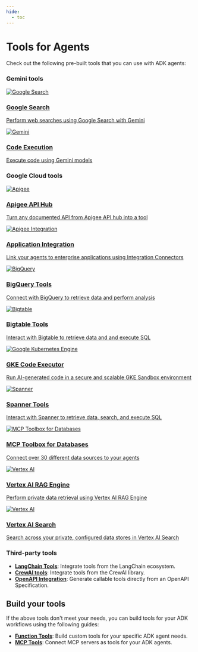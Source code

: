 ```yaml
---
hide:
  - toc
---
```


# Tools for Agents

Check out the following pre-built tools that you can use with ADK agents:

### Gemini tools

<div class="tool-card-grid">
  <a href="/adk-docs/tools/built-in-tools/#google-search" class="tool-card">
    <div class="tool-card-image-wrapper">
      <img src="/adk-docs/assets/tools-google-search.png" alt="Google Search">
    </div>
    <div class="tool-card-content">
      <h3>Google Search</h3>
      <p>Perform web searches using Google Search with Gemini</p>
    </div>
  </a>
  <a href="/adk-docs/tools/built-in-tools/#code-execution" class="tool-card">
    <div class="tool-card-image-wrapper">
      <img src="/adk-docs/assets/tools-gemini.png" alt="Gemini">
    </div>
    <div class="tool-card-content">
      <h3>Code Execution</h3>
      <p>Execute code using Gemini models</p>
    </div>
  </a>
</div>

### Google Cloud tools

<div class="tool-card-grid">
  <a href="/adk-docs/tools/google-cloud-tools/#apigee-api-hub-tools" class="tool-card">
    <div class="tool-card-image-wrapper">
      <img src="/adk-docs/assets/tools-apigee.png" alt="Apigee">
    </div>
    <div class="tool-card-content">
      <h3>Apigee API Hub</h3>
      <p>Turn any documented API from Apigee API hub into a tool</p>
    </div>
  </a>
  <a href="/adk-docs/tools/google-cloud-tools/#application-integration-tools" class="tool-card">
    <div class="tool-card-image-wrapper">
      <img src="/adk-docs/assets/tools-apigee-integration.png" alt="Apigee Integration">
    </div>
    <div class="tool-card-content">
      <h3>Application Integration</h3>
      <p>Link your agents to enterprise applications using Integration Connectors</p>
    </div>
  </a>
  <a href="/adk-docs/tools/built-in-tools/#bigquery" class="tool-card">
    <div class="tool-card-image-wrapper">
      <img src="/adk-docs/assets/tools-bigquery.png" alt="BigQuery">
    </div>
    <div class="tool-card-content">
      <h3>BigQuery Tools</h3>
      <p>Connect with BigQuery to retrieve data and perform analysis</p>
    </div>
  </a>
  <a href="/adk-docs/tools/built-in-tools/#bigtable" class="tool-card">
    <div class="tool-card-image-wrapper">
      <img src="/adk-docs/assets/tools-bigtable.png" alt="Bigtable">
    </div>
    <div class="tool-card-content">
      <h3>Bigtable Tools</h3>
      <p>Interact with Bigtable to retrieve data and and execute SQL</p>
    </div>
  </a>
  <a href="/adk-docs/tools/built-in-tools/#gke-code-executor" class="tool-card">
    <div class="tool-card-image-wrapper">
      <img src="/adk-docs/assets/tools-gke.png" alt="Google Kubernetes Engine">
    </div>
    <div class="tool-card-content">
      <h3>GKE Code Executor</h3>
      <p>Run AI-generated code in a secure and scalable GKE Sandbox environment</p>
    </div>
  </a>
  <a href="/adk-docs/tools/built-in-tools/#spanner" class="tool-card">
    <div class="tool-card-image-wrapper">
      <img src="/adk-docs/assets/tools-spanner.png" alt="Spanner">
    </div>
    <div class="tool-card-content">
      <h3>Spanner Tools</h3>
      <p>Interact with Spanner to retrieve data, search, and execute SQL</p>
    </div>
  </a>
  <a href="/adk-docs/tools/google-cloud-tools/#toolbox-tools-for-databases" class="tool-card">
    <div class="tool-card-image-wrapper">
      <img src="/adk-docs/assets/tools-mcp-toolbox-for-databases.png" alt="MCP Toolbox for Databases">
    </div>
    <div class="tool-card-content">
      <h3>MCP Toolbox for Databases</h3>
      <p>Connect over 30 different data sources to your agents</p>
    </div>
  </a>
  <a href="/adk-docs/tools/built-in-tools/#vertex-ai-rag-engine" class="tool-card">
    <div class="tool-card-image-wrapper">
      <img src="/adk-docs/assets/tools-vertex-ai.png" alt="Vertex AI">
    </div>
    <div class="tool-card-content">
      <h3>Vertex AI RAG Engine</h3>
      <p>Perform private data retrieval using Vertex AI RAG Engine</p>
    </div>
  </a>
  <a href="/adk-docs/tools/built-in-tools/#vertex-ai-search" class="tool-card">
    <div class="tool-card-image-wrapper">
      <img src="/adk-docs/assets/tools-vertex-ai.png" alt="Vertex AI">
    </div>
    <div class="tool-card-content">
      <h3>Vertex AI Search</h3>
      <p>Search across your private, configured data stores in Vertex AI Search</p>
    </div>
  </a>
</div>

### Third-party tools

*   **[LangChain Tools](/adk-docs/tools/third-party/#using-langchain-tools)**:
    Integrate tools from the LangChain ecosystem.
*   **[CrewAI tools](/adk-docs/tools/third-party/#using-crewai-tools)**:
    Integrate tools from the CrewAI library.
*   **[OpenAPI Integration](/adk-docs/tools/third-party/openapi-tools/)**:
    Generate callable tools directly from an OpenAPI Specification.

## Build your tools

If the above tools don't meet your needs, you can build tools for your ADK
workflows using the following guides:

*   **[Function Tools](/adk-docs/tools/function-tools/)**: Build custom tools for
    your specific ADK agent needs.
*   **[MCP Tools](/adk-docs/tools/function-tools/)**: Connect MCP servers as tools
    for your ADK agents.
